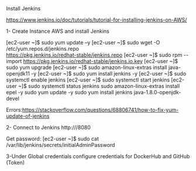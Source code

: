 Install Jenkins

https://www.jenkins.io/doc/tutorials/tutorial-for-installing-jenkins-on-AWS/


1- Create Instance AWS and install Jenkins

[ec2-user ~]$ sudo yum update –y
[ec2-user ~]$ sudo wget -O /etc/yum.repos.d/jenkins.repo \
    https://pkg.jenkins.io/redhat-stable/jenkins.repo
[ec2-user ~]$ sudo rpm --import https://pkg.jenkins.io/redhat-stable/jenkins.io.key
[ec2-user ~]$ sudo yum upgrade
[ec2-user ~]$ sudo amazon-linux-extras install java-openjdk11 -y
[ec2-user ~]$ sudo yum install jenkins -y
[ec2-user ~]$ sudo systemctl enable jenkins
[ec2-user ~]$ sudo systemctl start jenkins
[ec2-user ~]$ sudo systemctl status jenkins
sudo amazon-linux-extras install epel -y
sudo yum update -y
sudo yum install jenkins java-1.8.0-openjdk-devel

Errors:https://stackoverflow.com/questions/68806741/how-to-fix-yum-update-of-jenkins

2- Connect to Jenkins
http://<IP>/8080

Get password:
[ec2-user ~]$ sudo cat /var/lib/jenkins/secrets/initialAdminPassword

3-Under Global credentials configure credentials for 
DockerHub and GitHub (Token)